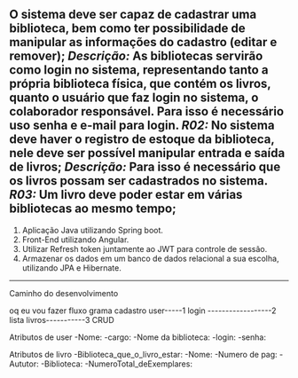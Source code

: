 
O sistema deve ser capaz de cadastrar uma biblioteca, bem como ter
possibilidade de manipular as informações do cadastro (editar e remover);
*Descrição:* As bibliotecas servirão como login no sistema, representando tanto a
própria biblioteca física, que contém os livros, quanto o usuário que faz login no sistema,
o colaborador responsável. Para isso é necessário uso senha e e-mail para login.
*R02:* No sistema deve haver o registro de estoque da biblioteca, nele deve ser possível
manipular entrada e saída de livros;
*Descrição:* Para isso é necessário que os livros possam ser cadastrados no sistema.
*R03:* Um livro deve poder estar em várias bibliotecas ao mesmo tempo;
----------------------------------------------------------------------------------------------------------
1. Aplicação Java utilizando Spring boot.
2. Front-End utilizando Angular.
3. Utilizar Refresh token juntamente ao JWT para controle de sessão.
4. Armazenar os dados em um banco de dados relacional a sua escolha, utilizando
JPA e Hibernate.
----------------------------------------------------------------------------------------------------------
Caminho do desenvolvimento 

oq eu vou fazer
fluxo grama
cadastro user-----1
login ------------------2
lista livros-----------3 CRUD
 
 

Atributos de user 
-Nome:
-cargo: 
-Nome da biblioteca: 
-login: 
-senha:

Atributos de livro
-Biblioteca_que_o_livro_estar: 
-Nome:
-Numero de pag:
-Aututor: 
-Biblioteca:
-NumeroTotal_deExemplares:
